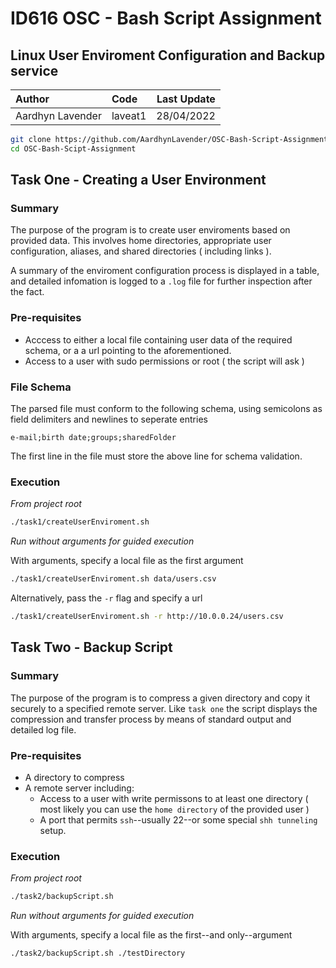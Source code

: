 # ID616 OSC - Bash Script Assignment
## Linux User Enviroment Configuration and Backup service

|Author|Code|Last Update|
|:---|:---|---:|
|Aardhyn Lavender|laveat1|28/04/2022|

```bash
git clone https://github.com/AardhynLavender/OSC-Bash-Script-Assignment/
cd OSC-Bash-Scipt-Assignment
```

## Task One - Creating a User Environment

### Summary

The purpose of the program is to create user enviroments based on provided data. This involves home directories, appropriate user configuration, aliases, and shared directories ( including links ). 

A summary of the enviroment configuration process is displayed in a table, and detailed infomation is logged to a `.log` file for further inspection after the fact.

### Pre-requisites

- Acccess to either a local file containing user data of the required schema, or a a url pointing to the aforementioned.
- Access to a user with sudo permissions or root ( the script will ask )

### File Schema

The parsed file must conform to the following schema, using semicolons as field delimiters and newlines to seperate entries

```plaintext
e-mail;birth date;groups;sharedFolder
```

The first line in the file must store the above line for schema validation.

### Execution

*From project root*

```bash
./task1/createUserEnviroment.sh
```

*Run without arguments for guided execution*

With arguments, specify a local file as the first argument

```bash
./task1/createUserEnviroment.sh data/users.csv
```

Alternatively, pass the `-r` flag and specify a url

```bash
./task1/createUserEnviroment.sh -r http://10.0.0.24/users.csv
```

## Task Two - Backup Script

### Summary

The purpose of the program is to compress a given directory and copy it securely to a specified remote server. Like `task one` the script displays the compression and transfer process by means of standard output and detailed log file.

### Pre-requisites

- A directory to compress
- A remote server including:
  - Access to a user with write permissons to at least one directory ( most likely you can use the `home directory` of the provided user )
  - A port that permits `ssh`--usually 22--or some special `shh tunneling` setup.

### Execution

*From project root*

```bash
./task2/backupScript.sh
```

*Run without arguments for guided execution*

With arguments, specify a local file as the first--and only--argument

```bash
./task2/backupScript.sh ./testDirectory
```
